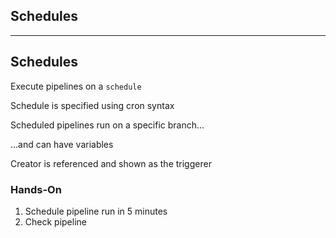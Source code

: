 <!-- .slide: id="gitlab_schedules" class="vertical-center" -->

<i class="fa-duotone fa-calendar-clock fa-8x fa-duotone-colors" style="float: right; color: grey;"></i>

## Schedules

---

## Schedules

Execute pipelines on a `schedule` [](https://docs.gitlab.com/ee/ci/pipelines/schedules.html)

Schedule is specified using cron syntax <i class="fa-duotone fa-face-hand-peeking fa-duotone-colors"></i>

Scheduled pipelines run on a specific branch...

...and can have variables

Creator is referenced and shown as the triggerer

### Hands-On

1. Schedule pipeline run in 5 minutes
1. Check pipeline
